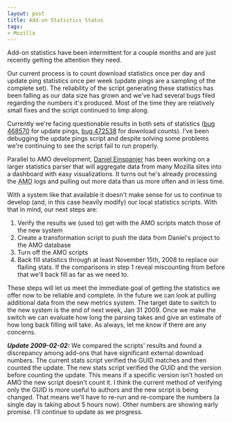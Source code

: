 ```yaml
---
layout: post
title: Add-on Statistics Status
tags:
- Mozilla
---
```

<p>Add-on statistics have been intermittent for a couple months and are just recently getting the attention they need.  </p>
<p>Our current process is to count download statistics once per day and update ping statistics once per week (update pings are a sampling of the complete set).  The reliability of the script generating these statistics has been falling as our data size has grown and we've had several bugs filed regarding the numbers it's produced.  Most of the time they are relatively small fixes and the script continued to limp along.</p>
<p>Currently we're facing questionable results in both sets of statistics (<a href="https://bugzilla.mozilla.org/show_bug.cgi?id=468570">bug 468570</a> for update pings, <a href="https://bugzilla.mozilla.org/show_bug.cgi?id=472538">bug 472538</a> for download counts).  I've been debugging the update pings script and despite solving some problems we're continuing to see the script fail to run properly.</p>
<p>Parallel to AMO development, <a href="http://daniele.livejournal.com/">Daniel Einspanjer</a> has been working on a larger statistics parser that will aggregate data from many Mozilla sites into a dashboard with easy visualizations.  It turns out he's already processing the <abbr title="addons.mozilla.org">AMO</abbr> logs and pulling out more data than us more often and in less time.  </p>
<p>With a system like that available it doesn't make sense for us to continue to develop (and, in this case heavily modify) our local statistics scripts.  With that in mind, our next steps are:</p>
<ol>
<li>Verify the results we (used to) get with the AMO scripts match those of the new system</li>
<li>Create a transformation script to push the data from Daniel's project to the AMO database</li>
<li>Turn off the AMO scripts</li>
<li>Back fill statistics through at least November 15th, 2008 to replace our flailing stats.  If the comparisons in step 1 reveal miscounting from before that we'll back fill as far as we need to.</li>
</ol>
<p>These steps will let us meet the immediate goal of getting the statistics we offer now to be reliable and complete.  In the future we can look at pulling additional data from the new metrics system.  The target date to switch to the new system is the end of next week, Jan 31 2009.  Once we make the switch we can evaluate how long the parsing takes and give an estimate of how long back filling will take.  As always, let me know if there are any concerns.</p>
<p><em><strong>Update 2009-02-02:</strong></em>  We compared the scripts' results and found a discrepancy among add-ons that have significant external download numbers.  The current stats script verified the GUID matches and then counted the update.  The new stats script verified the GUID and the version before counting the update.  This means if a specific version isn't hosted on AMO the new script doesn't count it.  I think the current method of verifying only the GUID is more useful to authors and the new script is being changed.  That means we'll have to re-run and re-compare the numbers (a single day is taking about 5 hours now).  Other numbers are showing early promise.  I'll continue to update as we progress.</p>

